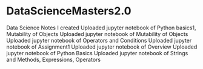 # DataScienceMasters2.0
Data Science Notes I created 
Uploaded jupyter notebook of Python basics1, Mutability of Objects
Uploaded jupyter notebook of Mutability of Objects
Uploaded jupyter notebook of Operators and Conditions
Uploaded jupyter notebook of Assignment1
Uploaded jupyter notebook of Overview
Uploaded jupyter notebook of Python Basics
Uploaded jupyter notebook of Strings and Methods, Expressions, Operators
